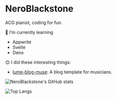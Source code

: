 # NeroBlackstone

ACG pianist, coding for fun.

🌱 I’m currently learning
- Appwrite
- Svelte
- Deno

😊 I did these interesting things:
- [lume-blog-muse](https://github.com/NeroBlackstone/lume-blog-muse): A blog template for musicians.

![NeroBlackstone's GitHub stats](https://github-readme-stats.vercel.app/api?username=NeroBlackstone&theme=dark)

![Top Langs](https://github-readme-stats.vercel.app/api/top-langs/?username=NeroBlackstone&hide=css,html,Nunjucks,Sass,Scss&theme=dark)

